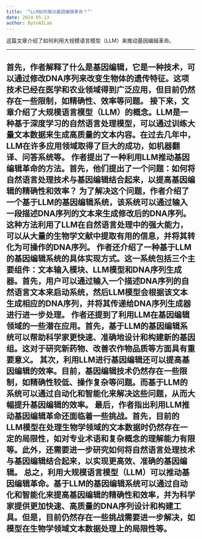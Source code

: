 ```yaml
---
title: '“LLM如何推动基因编辑革命？”'
date: 2024-05-13
author: ByteAILab
---
```


这篇文章介绍了如何利用大规模语言模型（LLM）来推动基因编辑革命。


---
首先，作者解释了什么是基因编辑，它是一种技术，可以通过修改DNA序列来改变生物体的遗传特征。这项技术已经在医学和农业领域得到广泛应用，但目前仍然存在一些限制，如精确性、效率等问题。
接下来，文章介绍了大规模语言模型（LLM）的概念。LLM是一种基于深度学习的自然语言处理模型，可以通过训练大量文本数据来生成高质量的文本内容。在过去几年中，LLM在许多应用领域取得了巨大的成功，如机器翻译、问答系统等。
作者提出了一种利用LLM推动基因编辑革命的方法。首先，他们提出了一个问题：如何将自然语言处理技术与基因编辑结合起来，以提高基因编辑的精确性和效率？
为了解决这个问题，作者介绍了一个基于LLM的基因编辑系统，该系统可以通过输入一段描述DNA序列的文本来生成修改后的DNA序列。这种方法利用了LLM在自然语言处理中的强大能力，可以从大量的生物学文献中提取有用的信息，并将其转化为可操作的DNA序列。
作者还介绍了一种基于LLM的基因编辑系统的具体实现方式。这一系统包括三个主要组件：文本输入模块、LLM模型和DNA序列生成器。首先，用户可以通过输入一个描述DNA序列的自然语言文本来启动系统，然后LLM模型会根据该文本生成相应的DNA序列，并将其传递给DNA序列生成器进行进一步处理。
作者还提到了利用LLM在基因编辑领域的一些潜在应用。首先，基于LLM的基因编辑系统可以帮助科学家更快速、准确地设计和构建新的基因组。这对于研究新药物、改善农作物品质等方面具有重要意义。
其次，利用LLM进行基因编辑还可以提高基因编辑的效率。目前，基因编辑技术仍然存在一些限制，如精确性较低、操作复杂等问题。而基于LLM的系统可以通过自动化和智能化来解决这些问题，从而大幅提升基因编辑的效率。
最后，作者指出利用LLM推动基因编辑革命还面临着一些挑战。首先，目前的LLM模型在处理生物学领域的文本数据时仍然存在一定的局限性，如对专业术语和复杂概念的理解能力有限等。此外，还需要进一步研究如何将自然语言处理技术与基因编辑结合起来，以实现更高效、准确的基因编辑。
总之，利用大规模语言模型（LLM）可以推动基因编辑革命。基于LLM的基因编辑系统可以通过自动化和智能化来提高基因编辑的精确性和效率，并为科学家提供更加快速、高质量的DNA序列设计和构建工具。但是，目前仍然存在一些挑战需要进一步解决，如模型在生物学领域文本数据处理上的局限性等。
---

